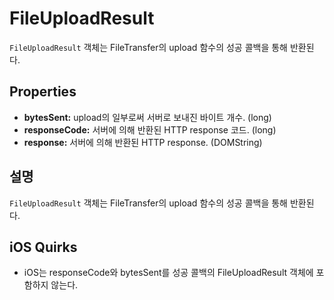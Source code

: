 FileUploadResult
========

`FileUploadResult` 객체는 FileTransfer의 upload 함수의 성공 콜백을 통해 반환된다.

Properties
----------

- __bytesSent:__ upload의 일부로써 서버로 보내진 바이트 개수. (long)
- __responseCode:__ 서버에 의해 반환된 HTTP response 코드. (long)
- __response:__ 서버에 의해 반환된 HTTP response. (DOMString)

설명
-----------

`FileUploadResult` 객체는 FileTransfer의 upload 함수의 성공 콜백을 통해 반환된다.

iOS Quirks
----------
- iOS는 responseCode와 bytesSent를 성공 콜백의 FileUploadResult 객체에 포함하지 않는다.

